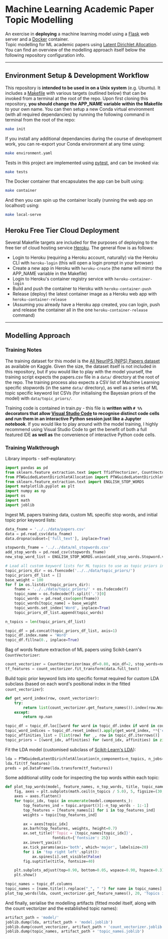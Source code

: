 # Machine Learning Academic Paper Topic Modelling

An exercise in **deploying** a machine learning model using a [Flask](https://flask.palletsprojects.com/) web server and a [Docker](https://www.docker.com) container.  
Topic modelling for ML academic papers using [Latent Dirichlet Allocation](https://scikit-learn.org/stable/modules/decomposition.html#latentdirichletallocation).
You can find an overview of the modelling approach itself below the following repository configuration info.

---

## Environment Setup & Development Workflow

This repository is **intended to be used in on a Unix system** (e.g. Ubuntu).
It includes a [Makefile](https://en.wikipedia.org/wiki/Makefile) with various targets (outlined below) that can be invoked from a terminal at the root of the repo.
Upon first cloning this repository, **you should change the APP_NAME variable within the Makefile** to your own name.
You can then setup a new Conda virtual environment (with all required dependancies) by running the following command in terminal from the root of the repo:

```bash
make init
```

If you install any additional dependancies during the course of development work, you can re-export your Conda environment at any time using:

```bash
make environment.yaml
```

Tests in this project are implemented using [pytest](https://docs.pytest.org/en/stable/), and can be invoked via:

```bash
make tests
```

The Docker container that encapsulates the app can be built using:

```bash
make container
```

And then you can spin up the container locally (running the web app on localhost) using:

```bash
make local-serve
```

## Heroku Free Tier Cloud Deployment

Several Makefile targets are included for the purposes of deploying to the free tier of cloud hosting service [Heroku](https://www.heroku.com).  The general flow is as follows:

- Login to Heroku (requiring a Heroku account, naturally) via the Heroku CLI with `heroku-login` (this will open a login prompt in your browser)
- Create a new app in Heroku with `heroku-create` (the name will mirror the APP_NAME variable in the Makefile)
- Login to Heroku's container registry service with `heroku-container-login`
- Build and push the container to Heroku with `heroku-container-push`
- Release (deploy) the latest container image as a Heroku web app with `heroku-container-release`
- (Assuming you already have a Heroku app created, you can login, push and release the container all in the one `heroku-container-release` command)

---

## Modelling Approach

### Training Notes

The training dataset for this model is the [All NeurIPS (NIPS) Papers dataset](https://www.kaggle.com/rowhitswami/nips-papers-1987-2019-updated) as available on Kaggle.
Given the size, the dataset itself is not included in this repository, but if you would like to play with the model yourself, the training script expects the papers.csv file in a `data/` directory at the root of the repo.
The training process also expects a CSV list of Machine Learning specific stopwords (in the same `data/` directory), as well as a series of ML topic specific keyword list CSVs (for initialising the Bayesian priors of the model) with `data/topic_priors/`.

Training code is contained in train.py - this file is **written with `# %%` decorators that allow [Visual Studio Code](https://code.visualstudio.com/) to recognise distinct code cells and run them in an interactive Python session just like a Jupyter notebook**.
If you would like to play around with the model training, I highly recommend using Visual Studio Code to get the benefit of both a full featured IDE **as well as** the convenience of interactive Python code cells.

### Training Walkthrough

Library imports - self-explanatory:

```python
import pandas as pd
from sklearn.feature_extraction.text import TfidfVectorizer, CountVectorizer
from PTWGuidedLatentDirichletAllocation import PTWGuidedLatentDirichletAllocation # Customised sub-class of sklearn LDA
from sklearn.feature_extraction.text import ENGLISH_STOP_WORDS
import matplotlib.pyplot as plt
import numpy as np
import os
import math
import joblib
```

Ingest ML papers training data, custom ML specific stop words, and initial topic prior keyword lists:

```python
data_fname = '../../data/papers.csv'
data = pd.read_csv(data_fname)
data.dropna(subset=['full_text'], inplace=True)

stopwords_fname = '../../data/ml_stopwords.csv'
add_stop_words = pd.read_csv(stopwords_fname)
new_stop_word_list = ENGLISH_STOP_WORDS.union(add_stop_words.Stopword.values)

# Load all custom keyword lists for ML topics to use as topic priors in LDA
topic_priors_dir = os.fsencode('../../data/topic_priors/')
topic_priors_df_list = []
base_weight = 100
for f in os.listdir(topic_priors_dir):
    fname = '../../data/topic_priors/' + os.fsdecode(f)
    topic_name = os.fsdecode(f).split('.')[0]
    topic_words = pd.read_csv(open(fname))
    topic_words[topic_name] = base_weight
    topic_words.set_index('Word', inplace=True)
    topic_priors_df_list.append(topic_words)

n_topics = len(topic_priors_df_list)

topic_df = pd.concat(topic_priors_df_list, axis=1)
topic_df.index.name = 'Word'
topic_df.fillna(0., inplace=True)
```

Bag of words feature extraction of ML papers using Scikit-Learn's `CountVectorizer`:

```python
count_vectorizer = CountVectorizer(max_df=0.80, min_df=2, stop_words=new_stop_word_list)
tf_features = count_vectorizer.fit_transform(data.full_text)
```

Build topic prior keyword lists into specific format required for custom LDA subclass (based on each word's positional index in the fitted `count_vectorizer`):

```python
def get_word_index(row, count_vectorizer):
    try:
        return list(count_vectorizer.get_feature_names()).index(row.Word)
    except:
        return np.nan

topic_df = topic_df.loc[[word for word in topic_df.index if word in count_vectorizer.get_feature_names()]]
topic_word_indices = topic_df.reset_index().apply(get_word_index, **{'count_vectorizer' : count_vectorizer}, axis=1)
topic_affinities_list = [list(row) for _, row in topic_df.iterrows()]
topic_priors = [(word_idx, affinities) for (word_idx, affinities) in zip(topic_word_indices, topic_affinities_list)]
```

Fit the LDA model (customised subclass of [Scikit-Learn's LDA](https://scikit-learn.org/stable/modules/generated/sklearn.decomposition.LatentDirichletAllocation.html)):

```python
lda = PTWGuidedLatentDirichletAllocation(n_components=n_topics, n_jobs=-1, ptws=topic_priors)
lda.fit(tf_features)
preds = pd.DataFrame(lda.transform(tf_features))
```

Some additional utility code for inspecting the top words within each topic:

```python
def plot_top_words(model, feature_names, n_top_words, title, topic_names):
    fig, axes = plt.subplots(math.ceil(n_topics / 5.0), 5, figsize=(30, 15), sharex=True)
    axes = axes.flatten()
    for topic_idx, topic in enumerate(model.components_):
        top_features_ind = topic.argsort()[:-n_top_words - 1:-1]
        top_features = [feature_names[i] for i in top_features_ind]
        weights = topic[top_features_ind]

        ax = axes[topic_idx]
        ax.barh(top_features, weights, height=0.7)
        ax.set_title(f'Topic = {topic_names[topic_idx]}',
                     fontdict={'fontsize': 25})
        ax.invert_yaxis()
        ax.tick_params(axis='both', which='major', labelsize=20)
        for i in 'top right left'.split():
            ax.spines[i].set_visible(False)
        fig.suptitle(title, fontsize=40)

    plt.subplots_adjust(top=0.90, bottom=0.05, wspace=0.90, hspace=0.3)
    plt.show()

topic_names = topic_df.columns
topic_names = [name.title().replace("_", " ") for name in topic_names]
plot_top_words(lda, count_vectorizer.get_feature_names(), 20, 'Topics in LDA Model', topic_names)
```

And finally, serialise the modelling artifacts (fitted model itself, along with the count vectorizer and the established topic names):

```python
artifact_path = 'model/'
joblib.dump(lda, artifact_path + 'model.joblib')
joblib.dump(count_vectorizer, artifact_path + 'count_vectorizer.joblib')
joblib.dump(topic_names, artifact_path + 'topic_names.joblib')
```

